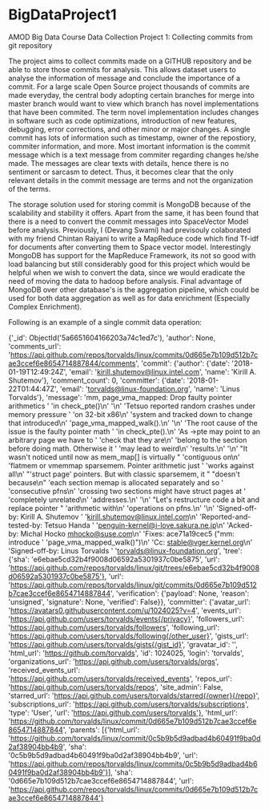 # BigDataProject1
AMOD Big Data Course Data Collection Project 1: Collecting commits from git repository

The project aims to collect commits made on a GITHUB repository and be able to store those commits for analysis. 
This allows dataset users to analyse the information of message and conclude the importance of a commit.
For a large scale Open Source project thousands of commits are made everyday, the central body adopting certain branches for merge into master branch would want to view which branch has novel implementations that have been commited.
The term novel implementation includes changes in software such as code optimizations, introduction of new features, debugging, error corrections, and other minor or major changes.
A single commit has lots of information such as timestamp, owner of the repostiory, commiter information, and more. Most imortant information is the commit message which is a text message from commiter regarding changes he/she made. The messages are clear texts with details, hence there is no sentiment or sarcasm to detect. Thus, it becomes clear that the only relevant details in the commit message are terms and not the organization of the terms.

The storage solution used for storing commit is MongoDB because of the scalability and stability it offers. Apart from the same, it has been found that there is a need to convert the commit messages into SpaceVector Model before analysis. Previously, I (Devang Swami) had previsouly colaborated with my friend Chintan Raiyani to write a MapReduce code which find Tf-idf for documents after converting them to Space vector model. Interestingly MongoDB has support for the MapReduce Framework, its not so good with load balancing but still considerably good for this project which would be helpful when we wish to convert the data, since we would eradicate the need of moving the data to hadoop before analysis. Final advantage of MongoDB over other database's is the aggregation pipeline, which could be used for both data aggregation as well as for data enrichment (Especially Complex Enrichment).


Following is an example of a single commit data operation:

{'_id': ObjectId('5a6651604166203a74c1ed7c'),
 'author': None,
 'comments_url': 'https://api.github.com/repos/torvalds/linux/commits/0d665e7b109d512b7cae3ccef6e8654714887844/comments',
 'commit': {'author': {'date': '2018-01-19T12:49:24Z',
                       'email': 'kirill.shutemov@linux.intel.com',
                       'name': 'Kirill A. Shutemov'},
            'comment_count': 0,
            'committer': {'date': '2018-01-22T01:44:47Z',
                          'email': 'torvalds@linux-foundation.org',
                          'name': 'Linus Torvalds'},
            'message': 'mm, page_vma_mapped: Drop faulty pointer arithmetics '
                       'in check_pte()\n'
                       '\n'
                       'Tetsuo reported random crashes under memory pressure '
                       'on 32-bit x86\n'
                       'system and tracked down to change that introduced\n'
                       'page_vma_mapped_walk().\n'
                       '\n'
                       'The root cause of the issue is the faulty pointer math '
                       'in check_pte().\n'
                       'As ->pte may point to an arbitrary page we have to '
                       'check that they are\n'
                       'belong to the section before doing math. Otherwise it '
                       'may lead to weird\n'
                       'results.\n'
                       '\n'
                       "It wasn't noticed until now as mem_map[] is virtually "
                       'contiguous on\n'
                       'flatmem or vmemmap sparsemem. Pointer arithmetic just '
                       'works against all\n'
                       "'struct page' pointers. But with classic sparsemem, it "
                       "doesn't because\n"
                       'each section memap is allocated separately and so '
                       'consecutive pfns\n'
                       'crossing two sections might have struct pages at '
                       'completely unrelated\n'
                       'addresses.\n'
                       '\n'
                       "Let's restructure code a bit and replace pointer "
                       'arithmetic with\n'
                       'operations on pfns.\n'
                       '\n'
                       'Signed-off-by: Kirill A. Shutemov '
                       '<kirill.shutemov@linux.intel.com>\n'
                       'Reported-and-tested-by: Tetsuo Handa '
                       '<penguin-kernel@i-love.sakura.ne.jp>\n'
                       'Acked-by: Michal Hocko <mhocko@suse.com>\n'
                       'Fixes: ace71a19cec5 ("mm: introduce '
                       'page_vma_mapped_walk()")\n'
                       'Cc: stable@vger.kernel.org\n'
                       'Signed-off-by: Linus Torvalds '
                       '<torvalds@linux-foundation.org>',
            'tree': {'sha': 'e6ebae5cd32b4f9008d06592a5301937c0be5875',
                     'url': 'https://api.github.com/repos/torvalds/linux/git/trees/e6ebae5cd32b4f9008d06592a5301937c0be5875'},
            'url': 'https://api.github.com/repos/torvalds/linux/git/commits/0d665e7b109d512b7cae3ccef6e8654714887844',
            'verification': {'payload': None,
                             'reason': 'unsigned',
                             'signature': None,
                             'verified': False}},
 'committer': {'avatar_url': 'https://avatars0.githubusercontent.com/u/1024025?v=4',
               'events_url': 'https://api.github.com/users/torvalds/events{/privacy}',
               'followers_url': 'https://api.github.com/users/torvalds/followers',
               'following_url': 'https://api.github.com/users/torvalds/following{/other_user}',
               'gists_url': 'https://api.github.com/users/torvalds/gists{/gist_id}',
               'gravatar_id': '',
               'html_url': 'https://github.com/torvalds',
               'id': 1024025,
               'login': 'torvalds',
               'organizations_url': 'https://api.github.com/users/torvalds/orgs',
               'received_events_url': 'https://api.github.com/users/torvalds/received_events',
               'repos_url': 'https://api.github.com/users/torvalds/repos',
               'site_admin': False,
               'starred_url': 'https://api.github.com/users/torvalds/starred{/owner}{/repo}',
               'subscriptions_url': 'https://api.github.com/users/torvalds/subscriptions',
               'type': 'User',
               'url': 'https://api.github.com/users/torvalds'},
 'html_url': 'https://github.com/torvalds/linux/commit/0d665e7b109d512b7cae3ccef6e8654714887844',
 'parents': [{'html_url': 'https://github.com/torvalds/linux/commit/0c5b9b5d9adbad4b60491f9ba0d2af38904bb4b9',
              'sha': '0c5b9b5d9adbad4b60491f9ba0d2af38904bb4b9',
              'url': 'https://api.github.com/repos/torvalds/linux/commits/0c5b9b5d9adbad4b60491f9ba0d2af38904bb4b9'}],
 'sha': '0d665e7b109d512b7cae3ccef6e8654714887844',
 'url': 'https://api.github.com/repos/torvalds/linux/commits/0d665e7b109d512b7cae3ccef6e8654714887844'}
